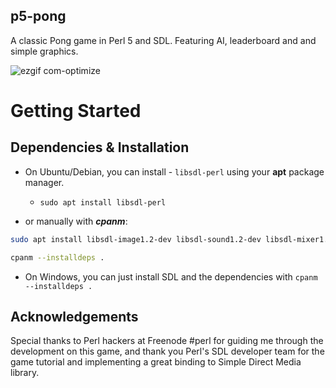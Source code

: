 p5-pong
--------
A classic Pong game in Perl 5 and SDL. Featuring AI, leaderboard and and simple graphics.

![ezgif com-optimize](https://user-images.githubusercontent.com/24475030/27012262-2088940e-4eff-11e7-9185-0de6258dba20.gif)


# Getting Started

## Dependencies & Installation

* On Ubuntu/Debian, you can install - `libsdl-perl` using your **apt** package manager.
    - `sudo apt install libsdl-perl`

* or manually with ***cpanm***:

```sh
sudo apt install libsdl-image1.2-dev libsdl-sound1.2-dev libsdl-mixer1.2-dev libsdl-pango-dev libsdl-ttf2.0-dev

cpanm --installdeps .

```

* On Windows, you can just install SDL and the dependencies with `cpanm --installdeps .`


Acknowledgements
-----------------
Special thanks to Perl hackers at Freenode #perl for guiding me through the development on this game, and thank you Perl's SDL developer team for the game tutorial and implementing a great binding to Simple Direct Media library.


